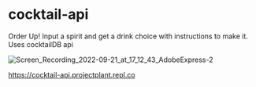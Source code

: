 # cocktail-api
Order Up! Input a spirit and get a drink choice with instructions to make it. Uses cocktailDB api


![Screen_Recording_2022-09-21_at_17_12_43_AdobeExpress-2](https://user-images.githubusercontent.com/93407223/191618176-7dc44837-d446-4155-9778-d64ffaa49ba6.gif)

https://cocktail-api.projectplant.repl.co
 
